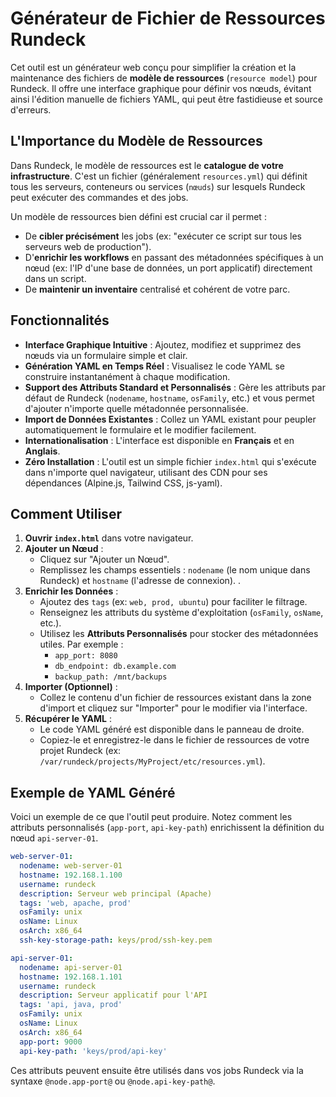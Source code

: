 # Générateur de Fichier de Ressources Rundeck

Cet outil est un générateur web conçu pour simplifier la création et la maintenance des fichiers de **modèle de ressources** (`resource model`) pour Rundeck. Il offre une interface graphique pour définir vos nœuds, évitant ainsi l'édition manuelle de fichiers YAML, qui peut être fastidieuse et source d'erreurs.

## L'Importance du Modèle de Ressources

Dans Rundeck, le modèle de ressources est le **catalogue de votre infrastructure**. C'est un fichier (généralement `resources.yml`) qui définit tous les serveurs, conteneurs ou services (`nœuds`) sur lesquels Rundeck peut exécuter des commandes et des jobs.

Un modèle de ressources bien défini est crucial car il permet :
- De **cibler précisément** les jobs (ex: "exécuter ce script sur tous les serveurs web de production").
- D'**enrichir les workflows** en passant des métadonnées spécifiques à un nœud (ex: l'IP d'une base de données, un port applicatif) directement dans un script.
- De **maintenir un inventaire** centralisé et cohérent de votre parc.

## Fonctionnalités

- **Interface Graphique Intuitive** : Ajoutez, modifiez et supprimez des nœuds via un formulaire simple et clair.
- **Génération YAML en Temps Réel** : Visualisez le code YAML se construire instantanément à chaque modification.
- **Support des Attributs Standard et Personnalisés** : Gère les attributs par défaut de Rundeck (`nodename`, `hostname`, `osFamily`, etc.) et vous permet d'ajouter n'importe quelle métadonnée personnalisée.
- **Import de Données Existantes** : Collez un YAML existant pour peupler automatiquement le formulaire et le modifier facilement.
- **Internationalisation** : L'interface est disponible en **Français** et en **Anglais**.
- **Zéro Installation** : L'outil est un simple fichier `index.html` qui s'exécute dans n'importe quel navigateur, utilisant des CDN pour ses dépendances (Alpine.js, Tailwind CSS, js-yaml).

## Comment Utiliser

1.  **Ouvrir `index.html`** dans votre navigateur.
2.  **Ajouter un Nœud** :
    *   Cliquez sur "Ajouter un Nœud".
    *   Remplissez les champs essentiels : `nodename` (le nom unique dans Rundeck) et `hostname` (l'adresse de connexion).
    .
3.  **Enrichir les Données** :
    *   Ajoutez des `tags` (ex: `web, prod, ubuntu`) pour faciliter le filtrage.
    *   Renseignez les attributs du système d'exploitation (`osFamily`, `osName`, etc.).
    *   Utilisez les **Attributs Personnalisés** pour stocker des métadonnées utiles. Par exemple :
        - `app_port: 8080`
        - `db_endpoint: db.example.com`
        - `backup_path: /mnt/backups`
4.  **Importer (Optionnel)** :
    *   Collez le contenu d'un fichier de ressources existant dans la zone d'import et cliquez sur "Importer" pour le modifier via l'interface.
5.  **Récupérer le YAML** :
    *   Le code YAML généré est disponible dans le panneau de droite.
    *   Copiez-le et enregistrez-le dans le fichier de ressources de votre projet Rundeck (ex: `/var/rundeck/projects/MyProject/etc/resources.yml`).

## Exemple de YAML Généré

Voici un exemple de ce que l'outil peut produire. Notez comment les attributs personnalisés (`app-port`, `api-key-path`) enrichissent la définition du nœud `api-server-01`.

```yaml
web-server-01:
  nodename: web-server-01
  hostname: 192.168.1.100
  username: rundeck
  description: Serveur web principal (Apache)
  tags: 'web, apache, prod'
  osFamily: unix
  osName: Linux
  osArch: x86_64
  ssh-key-storage-path: keys/prod/ssh-key.pem

api-server-01:
  nodename: api-server-01
  hostname: 192.168.1.101
  username: rundeck
  description: Serveur applicatif pour l'API
  tags: 'api, java, prod'
  osFamily: unix
  osName: Linux
  osArch: x86_64
  app-port: 9000
  api-key-path: 'keys/prod/api-key'
```

Ces attributs peuvent ensuite être utilisés dans vos jobs Rundeck via la syntaxe `@node.app-port@` ou `@node.api-key-path@`.